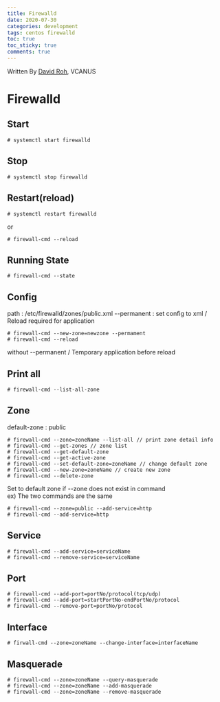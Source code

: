 ```yaml
---
title: Firewalld
date: 2020-07-30
categories: development
tags: centos firewalld
toc: true
toc_sticky: true
comments: true
---
```


Written By [David Roh](https://github.com/tsedek), VCANUS

# Firewalld

## Start

```
# systemctl start firewalld
```

## Stop

```
# systemctl stop firewalld
```

## Restart(reload)

```
# systemctl restart firewalld
```
or
```
# firewall-cmd --reload
```

## Running State

```
# firewall-cmd --state
```

## Config

path : /etc/firewalld/zones/public.xml
--permanent : set config to xml / Reload required for application
```
# firewall-cmd --new-zone=newzone --permament
# firewall-cmd --reload
```

without --permanent / Temporary application before reload

## Print all

```
# firewall-cmd --list-all-zone
```

## Zone
default-zone : public
```
# firewall-cmd --zone=zoneName --list-all // print zone detail info
# firewall-cmd --get-zones // zone list
# firewall-cmd --get-default-zone
# firewall-cmd --get-active-zone
# firewall-cmd --set-default-zone=zoneName // change default zone
# firewall-cmd --new-zone=zoneName // create new zone
# firewall-cmd --delete-zone
```
Set to default zone if --zone does not exist in command <br>
ex) The two commands are the same
```
# firewall-cmd --zone=public --add-service=http
# firewall-cmd --add-service=http
```

## Service

```
# firewall-cmd --add-service=serviceName
# firewall-cmd --remove-service=serviceName
```

## Port

```
# firewall-cmd --add-port=portNo/protocol(tcp/udp)
# firewall-cmd --add-port=startPortNo-endPortNo/protocol
# firewall-cmd --remove-port=portNo/protocol
```

## Interface

```
# firwall-cmd --zone=zoneName --change-interface=interfaceName
```

## Masquerade

```
# firewall-cmd --zone=zoneName --query-masquerade
# firewall-cmd --zone=zoneName --add-masquerade
# firewall-cmd --zone=zoneName --remove-masquerade
```
